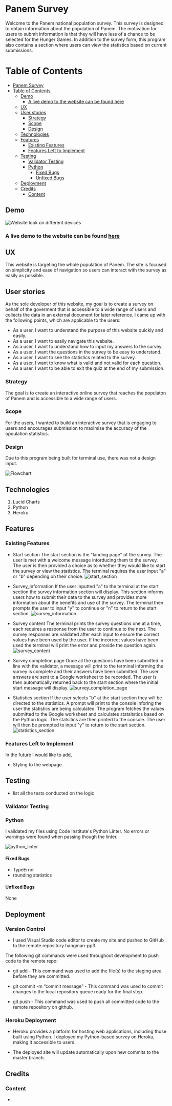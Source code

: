 # Panem Survey

Welcome to the Panem national population survey. This survey is designed to obtain information about the population of Panem. The motivation for users to submit information is that they will have less of a chance to be selected for the Hunger Games. 
In addition to the survey form, this program also contains a section where users can view the statistics based on current submissions. 

# Table of Contents
- [Panem Survey](#panem-survey)
- [Table of Contents](#table-of-contents)
  - [Demo](#demo)
    - [A live demo to the website can be found here](#a-live-demo-to-the-website-can-be-found-here)
  - [UX](#ux)
  - [User stories](#user-stories)
    - [Strategy](#strategy)
    - [Scope](#scope)
    - [Design](#design)
  - [Technologies](#technologies)
  - [Features](#features)
    - [Existing Features](#existing-features)
    - [Features Left to Implement](#features-left-to-implement)
  - [Testing](#testing)
    - [Validator Testing](#validator-testing)
    - [Python](#python)
      - [Fixed Bugs](#fixed-bugs)
      - [Unfixed Bugs](#unfixed-bugs)
  - [Deployment](#deployment)
  - [Credits](#credits)
    - [Content](#content)

## Demo

![Website look on different devices]()

### A live demo to the website can be found [here](https://panem-survey-5c43aa3c8dea.herokuapp.com/)

## UX
This website is targeting the whole population of Panem.
The site is focused on simplicity and ease of navigation so users can interact with the survey as easily as possible. 

## User stories
As the sole developer of this website, my goal is to create a survey on behalf of the goverment that is accessible to a wide range of users and collects the data in an external document for later reference. 
I came up with the following points, which are applicable to the users:

- As a user, I want to understand the purpose of this website quickly and easily.
- As a user, I want to easily navigate this website.
- As a user, I want to understand how to input my answers to the survey.
- As a user, I want the questions in the survey to be easy to understand.
- As a user, I want to see the statistics related to the survey.
- As a user, I want to know what is valid and not valid for each question.
- As a user, I want to be able to exit the quiz at the end of my submission.

### Strategy
The goal is to create an interactive online survey that reaches the populaton of Panem and is accessible to a wide range of users. 

### Scope
For the users, I wanted to build an interactive survey that is engaging to users and encourages submission to maximise the accuracy of the opoulation statistics. 

### Design
Due to this program being built for terminal use, there was not a design input. 

![Flowchart]()

## Technologies

1. Lucid Charts 
2. Python
3. Heroku

## Features

### Existing Features

* Start section
The start section is the "landing page" of the survey. The user is met with a welcome message intorducing them to the survey. The user is then provided a choice as to whether they would like to start the survey or view the statistics. The terminal requires the user input "a" or "b" depending on their choice. 
![start_section]()

* Survey_information
If the user inputted "a" to the terminal at the start section the survey information section will display. This section informs users how to submit their data to the survey and provides more information about the benefits and use of the survey. The terminal then prompts the user to input "y" to continue or "n" to return to the start section.
![survey_information]()

* Survey content
The terminal prints the survey questions one at a time, each requires a response from the user to continue to the next. The survey responses are validated after each input to ensure the correct values have been used by the user. If the incorrect values have been used the terminal will print the error and provide the question again. 
![survey_content]()

* Survey completion page
Once all the questions have been submitted in line with the validator, a message will print to the terminal informing the survey is complete and their answers have been submitted. The user answers are sent to a Google worksheet to be recorded. The user is then automatically returned back to the start section where the initial start message will display. 
![survey_completion_page]()

* Statistics section 
If the user selects "b" at the start section they will be directed to the statistics. A prompt will print to the console inforing the user the statistics are being calculated. The program fetches the values submitted to the Google worksheet and calculates statsitstics based on the Python logic. The statsitics are then printed to the console. The user will then be prompted to input "y" to return to the start section.
![statistics_section]()


### Features Left to Implement

In the future I would like to add,

* Styling to the webpage. 

## Testing

* list all the tests conducted on the logic 

### Validator Testing

### Python

I validated my files using Code Institute's Python Linter.
No errors or warnings were found when passing though the linter.

![python_linter]()

#### Fixed Bugs

* TypeError
* rounding statistics

#### Unfixed Bugs

None 

## Deployment

### Version Control

- I used Visual Studio code editor to create my site and pushed to GitHub to the remote repository hangman-pp3.

The following git commands were used throughout development to push code to the remote repo:

- git add <file> - This command was used to add the file(s) to the staging area before they are committed.

- git commit -m “commit message” - This command was used to commit changes to the local repository queue ready for the final step.

- git push - This command was used to push all committed code to the remote repository on github.

### Heroku Deployment

- Heroku provides a platform for hosting web applications, including those built using Python. I deployed my Python-based survey on Heroku, making it accessible to users.
  
- The deployed site will update automatically upon new commits to the master branch.

## Credits

### Content

* 